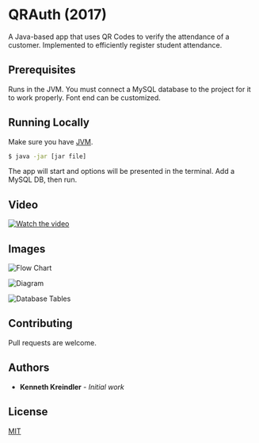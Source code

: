 # QRAuth (2017)

A Java-based app that uses QR Codes to verify the attendance of a customer. Implemented to efficiently register student attendance.

## Prerequisites

Runs in the JVM. You must connect a MySQL database to the project for it to work properly. Font end can be customized.

## Running Locally

Make sure you have [JVM](https://www.java.com/en/download/).

```sh
$ java -jar [jar file]

```

The app will start and options will be presented in the terminal. Add a MySQL DB, then run.

## Video
[![Watch the video](https://img.youtube.com/vi/zPgHiH1Vj0Y/maxresdefault.jpg)](https://youtu.be/zPgHiH1Vj0Y)

## Images
![Flow Chart](https://i.ibb.co/pfSZbnD/flow.png)

![Diagram](https://i.ibb.co/RNtXhy9/Screenshot-2019-10-27-at-14-03-17.png)

![Database Tables](https://i.ibb.co/PwF95KP/Untitled.png)



## Contributing
Pull requests are welcome.

## Authors

* **Kenneth Kreindler** - *Initial work*

## License

[MIT](https://choosealicense.com/licenses/mit/)

